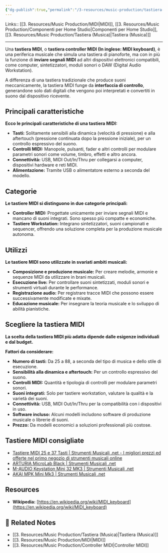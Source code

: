 ```yaml
---
{"dg-publish":true,"permalink":"/3-resources/music-production/tastiera-midi/","tags":["note"]}
---
```


Links:: [[3. Resources/Music Production/MIDI\|MIDI]], [[3. Resources/Music Production/Componenti per Home Studio\|Componenti per Home Studio]], [[3. Resources/Music Production/Tastiera (Musica)\|Tastiera (Musica)]]

---
Una **tastiera MIDI**, o **tastiera controller MIDI (In inglese: MIDI keyboard)**, è una periferica musicale che simula una tastiera di pianoforte, ma con in più la funzione di **inviare segnali MIDI** ad altri dispositivi elettronici compatibili, come computer, sintetizzatori, moduli sonori o DAW (Digital Audio Workstation).

A differenza di una tastiera tradizionale che produce suoni meccanicamente, la tastiera MIDI funge da **interfaccia di controllo**, generandone solo dati digitali che vengono poi interpretati e convertiti in suono dal dispositivo ricevente.

## Principali caratteristiche

**Ecco le principali caratteristiche di una tastiera MIDI:**

- **Tasti:** Solitamente sensibili alla dinamica (velocità di pressione) e alla aftertouch (pressione continuata dopo la pressione iniziale), per un controllo espressivo del suono.
- **Controlli MIDI:** Manopole, pulsanti, fader e altri controlli per modulare parametri sonori come volume, timbro, effetti e altro ancora.
- **Connettività:** USB, MIDI Out/In/Thru per collegarsi a computer, dispositivi hardware e reti MIDI.
- **Alimentazione:** Tramite USB o alimentatore esterno a seconda del modello.

## Categorie

**Le tastiere MIDI si distinguono in due categorie principali:**

- **Controller MIDI:** Progettate unicamente per inviare segnali MIDI e mancano di suoni integrati. Sono spesso più compatte e economiche.
- **Tastiere Workstation:** Integrano sintetizzatori, suoni campionati e sequencer, offrendo una soluzione completa per la produzione musicale autonoma.

## Utilizzi

**Le tastiere MIDI sono utilizzate in svariati ambiti musicali:**

- **Composizione e produzione musicale:** Per creare melodie, armonie e sequenze MIDI da utilizzare in brani musicali.
- **Esecuzione live:** Per controllare suoni sintetizzati, moduli sonori e strumenti virtuali durante le performance.
- **Registrazione audio:** Per registrare tracce MIDI che possono essere successivamente modificate e mixate.
- **Educazione musicale:** Per insegnare la teoria musicale e lo sviluppo di abilità pianistiche.

## Scegliere la tastiera MIDI

**La scelta della tastiera MIDI più adatta dipende dalle esigenze individuali e dal budget.**

**Fattori da considerare:**

- **Numero di tasti:** Da 25 a 88, a seconda del tipo di musica e dello stile di esecuzione.
- **Sensibilità alla dinamica e aftertouch:** Per un controllo espressivo del suono.
- **Controlli MIDI:** Quantità e tipologia di controlli per modulare parametri sonori.
- **Suoni integrati:** Solo per tastiere workstation, valutare la qualità e la varietà dei suoni.
- **Connettività:** USB, MIDI Out/In/Thru per la compatibilità con i dispositivi in uso.
- **Software incluso:** Alcuni modelli includono software di produzione musicale o librerie di suoni.
- **Prezzo:** Da modelli economici a soluzioni professionali più costose.


## Tastiere MIDI consigliate

- [Tastiere MIDI 25 e 37 Tasti | Strumenti Musicali .net - I migliori prezzi ed offerte nel primo negozio di strumenti musicali online](https://www.strumentimusicali.net/default.php/cPath/50_144_456/tastiere-midi/tastiere-midi-25-e-37-tasti.html)
- [ARTURIA MicroLab Black | Strumenti Musicali .net](https://www.strumentimusicali.net/product_info.php/products_id/98332/arturia-microlab-black.html)
- [M-AUDIO Keystation Mini 32 MK3 | Strumenti Musicali .net](https://www.strumentimusicali.net/product_info.php/products_id/79271/m-audio-keystation-mini-32-mk3.html)
- [AKAI MPK Mini Mk3 | Strumenti Musicali .net](https://www.strumentimusicali.net/product_info.php/products_id/121234/akai-mpk-mini-mk3.html?keywords=mpk+mini)


## Resources

- **Wikipedia:** [https://en.wikipedia.org/wiki/MIDI_keyboard](https://en.wikipedia.org/wiki/MIDI_keyboard)


## 🔗 Related Notes

- [[3. Resources/Music Production/Tastiera (Musica)\|Tastiera (Musica)]]
- [[3. Resources/Music Production/MIDI\|MIDI]]
- [[3. Resources/Music Production/Controller MIDI\|Controller MIDI]]
